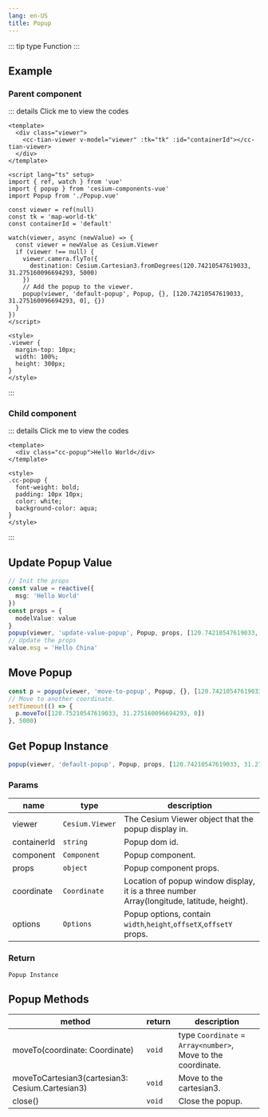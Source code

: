 ```yaml
---
lang: en-US
title: Popup
---
```


::: tip type
Function
:::

## Example

<PopupDefault />

### Parent component

::: details Click me to view the codes

```vue
<template>
  <div class="viewer">
    <cc-tian-viewer v-model="viewer" :tk="tk" :id="containerId"></cc-tian-viewer>
  </div>
</template>

<script lang="ts" setup>
import { ref, watch } from 'vue'
import { popup } from 'cesium-components-vue'
import Popup from './Popup.vue'

const viewer = ref(null)
const tk = 'map-world-tk'
const containerId = 'default'

watch(viewer, async (newValue) => {
  const viewer = newValue as Cesium.Viewer
  if (viewer !== null) {
    viewer.camera.flyTo({
      destination: Cesium.Cartesian3.fromDegrees(120.74210547619033, 31.275160096694293, 5000)
    })
    // Add the popup to the viewer.
    popup(viewer, 'default-popup', Popup, {}, [120.74210547619033, 31.275160096694293, 0], {})
  }
})
</script>

<style>
.viewer {
  margin-top: 10px;
  width: 100%;
  height: 300px;
}
</style>
```

:::

### Child component

::: details Click me to view the codes

```vue
<template>
  <div class="cc-popup">Hello World</div>
</template>

<style>
.cc-popup {
  font-weight: bold;
  padding: 10px 10px;
  color: white;
  background-color: aqua;
}
</style>
```

:::

## Update Popup Value

<PopupUpdateValue />

```ts
// Init the props
const value = reactive({
  msg: 'Hello World'
})
const props = {
  modelValue: value
}
popup(viewer, 'update-value-popup', Popup, props, [120.74210547619033, 31.275160096694293, 0], {})
// Update the props
value.msg = 'Hello China'
```

## Move Popup

<PopupMoveTo />

```ts
const p = popup(viewer, 'move-to-popup', Popup, {}, [120.74210547619033, 31.275160096694293, 0], {})
// Move to another coordinate.
setTimeout(() => {
  p.moveTo([120.75210547619033, 31.275160096694293, 0])
}, 5000)
```

## Get Popup Instance

```ts
popup(viewer, 'default-popup', Popup, props, [120.74210547619033, 31.275160096694293, 0], {})
```

### Params

| name        | type            | description                                                                                |
| ----------- | --------------- | ------------------------------------------------------------------------------------------ |
| viewer      | `Cesium.Viewer` | The Cesium Viewer object that the popup display in.                                        |
| containerId | `string`        | Popup dom id.                                                                              |
| component   | `Component`     | Popup component.                                                                           |
| props       | `object`        | Popup component props.                                                                     |
| coordinate  | `Coordinate`    | Location of popup window display, it is a three number Array(longitude, latitude, height). |
| options     | `Options`       | Popup options, contain `width`,`height`,`offsetX`,`offsetY` props.                         |

### Return

`Popup Instance`

## Popup Methods

| method                                          | return | description                                                  |
| ----------------------------------------------- | ------ | ------------------------------------------------------------ |
| moveTo(coordinate: Coordinate)                  | `void` | type `Coordinate` = `Array<number>`, Move to the coordinate. |
| moveToCartesian3(cartesian3: Cesium.Cartesian3) | `void` | Move to the cartesian3.                                      |
| close()                                         | `void` | Close the popup.                                             |
